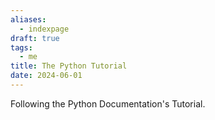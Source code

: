 ```yaml
---
aliases:
  - indexpage
draft: true
tags:
  - me
title: The Python Tutorial
date: 2024-06-01
---
```


Following the Python Documentation's Tutorial.